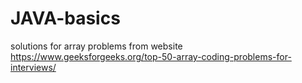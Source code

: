 # JAVA-basics
solutions for array problems from website https://www.geeksforgeeks.org/top-50-array-coding-problems-for-interviews/

